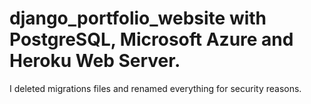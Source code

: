 # django_portfolio_website with PostgreSQL, Microsoft Azure and Heroku Web Server.

I deleted migrations files and renamed everything for security reasons.
